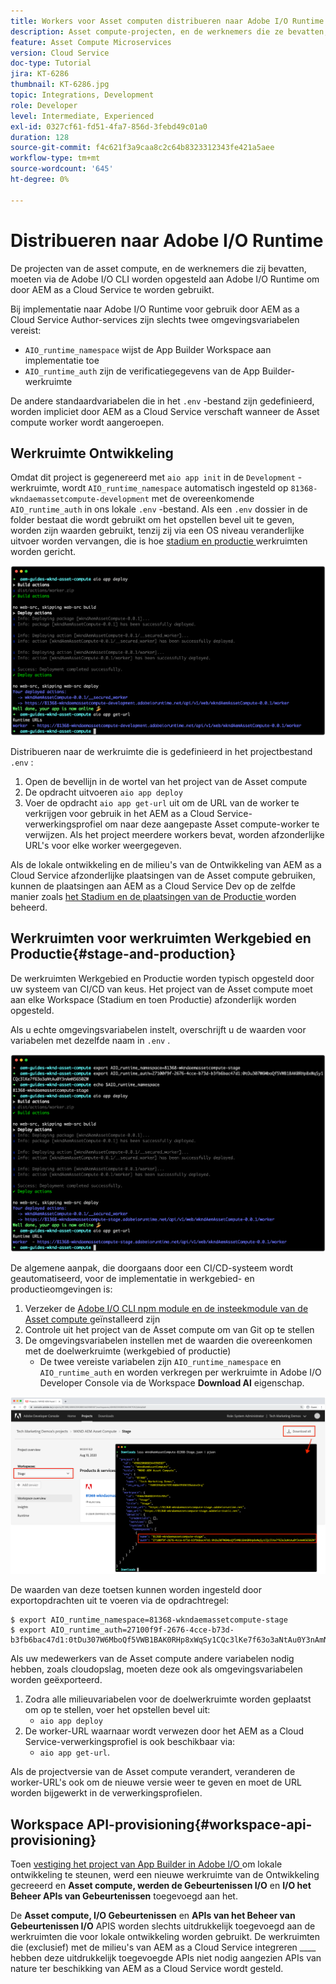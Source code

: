 ```yaml
---
title: Workers voor Asset computen distribueren naar Adobe I/O Runtime voor gebruik met AEM as a Cloud Service
description: Asset compute-projecten, en de werknemers die ze bevatten, moeten in Adobe I/O Runtime worden ingezet om door AEM as a Cloud Service te worden gebruikt.
feature: Asset Compute Microservices
version: Cloud Service
doc-type: Tutorial
jira: KT-6286
thumbnail: KT-6286.jpg
topic: Integrations, Development
role: Developer
level: Intermediate, Experienced
exl-id: 0327cf61-fd51-4fa7-856d-3febd49c01a0
duration: 128
source-git-commit: f4c621f3a9caa8c2c64b8323312343fe421a5aee
workflow-type: tm+mt
source-wordcount: '645'
ht-degree: 0%

---
```


# Distribueren naar Adobe I/O Runtime

De projecten van de asset compute, en de werknemers die zij bevatten, moeten via de Adobe I/O CLI worden opgesteld aan Adobe I/O Runtime om door AEM as a Cloud Service te worden gebruikt.

Bij implementatie naar Adobe I/O Runtime voor gebruik door AEM as a Cloud Service Author-services zijn slechts twee omgevingsvariabelen vereist:

+ `AIO_runtime_namespace` wijst de App Builder Workspace aan implementatie toe
+ `AIO_runtime_auth` zijn de verificatiegegevens van de App Builder-werkruimte

De andere standaardvariabelen die in het `.env` -bestand zijn gedefinieerd, worden impliciet door AEM as a Cloud Service verschaft wanneer de Asset compute worker wordt aangeroepen.

## Werkruimte Ontwikkeling

Omdat dit project is gegenereerd met `aio app init` in de `Development` -werkruimte, wordt `AIO_runtime_namespace` automatisch ingesteld op `81368-wkndaemassetcompute-development` met de overeenkomende `AIO_runtime_auth` in ons lokale `.env` -bestand.  Als een `.env` dossier in de folder bestaat die wordt gebruikt om het opstellen bevel uit te geven, worden zijn waarden gebruikt, tenzij zij via een OS niveau veranderlijke uitvoer worden vervangen, die is hoe [ stadium en productie ](#stage-and-production) werkruimten worden gericht.

![ de implementatie van de audio-app gebruikend variabelen .env ](./assets/runtime/development__aio.png)

Distribueren naar de werkruimte die is gedefinieerd in het projectbestand `.env` :

1. Open de bevellijn in de wortel van het project van de Asset compute
1. De opdracht uitvoeren `aio app deploy`
1. Voer de opdracht `aio app get-url` uit om de URL van de worker te verkrijgen voor gebruik in het AEM as a Cloud Service-verwerkingsprofiel om naar deze aangepaste Asset compute-worker te verwijzen. Als het project meerdere workers bevat, worden afzonderlijke URL&#39;s voor elke worker weergegeven.

Als de lokale ontwikkeling en de milieu&#39;s van de Ontwikkeling van AEM as a Cloud Service afzonderlijke plaatsingen van de Asset compute gebruiken, kunnen de plaatsingen aan AEM as a Cloud Service Dev op de zelfde manier zoals [ het Stadium en de plaatsingen van de Productie ](#stage-and-production) worden beheerd.

## Werkruimten voor werkruimten Werkgebied en Productie{#stage-and-production}

De werkruimten Werkgebied en Productie worden typisch opgesteld door uw systeem van CI/CD van keus. Het project van de Asset compute moet aan elke Workspace (Stadium en toen Productie) afzonderlijk worden opgesteld.

Als u echte omgevingsvariabelen instelt, overschrijft u de waarden voor variabelen met dezelfde naam in `.env` .

![ de implementatie van de audio-app gebruikend de uitvoervariabelen ](./assets/runtime/stage__export-and-aio.png)

De algemene aanpak, die doorgaans door een CI/CD-systeem wordt geautomatiseerd, voor de implementatie in werkgebied- en productieomgevingen is:

1. Verzeker de [ Adobe I/O CLI npm module en de insteekmodule van de Asset compute ](../set-up/development-environment.md#aio) geïnstalleerd zijn
1. Controle uit het project van de Asset compute om van Git op te stellen
1. De omgevingsvariabelen instellen met de waarden die overeenkomen met de doelwerkruimte (werkgebied of productie)
   + De twee vereiste variabelen zijn `AIO_runtime_namespace` en `AIO_runtime_auth` en worden verkregen per werkruimte in Adobe I/O Developer Console via de Workspace __Download Al__ eigenschap.

![ Adobe Developer Console - AIO Runtime Namespace en Auth ](./assets/runtime/stage-auth-namespace.png)

De waarden van deze toetsen kunnen worden ingesteld door exportopdrachten uit te voeren via de opdrachtregel:

```
$ export AIO_runtime_namespace=81368-wkndaemassetcompute-stage
$ export AIO_runtime_auth=27100f9f-2676-4cce-b73d-b3fb6bac47d1:0tDu307W6MboQf5VWB1BAK0RHp8xWqSy1CQc3lKe7f63o3aNtAu0Y3nAmN56502W
```

Als uw medewerkers van de Asset compute andere variabelen nodig hebben, zoals cloudopslag, moeten deze ook als omgevingsvariabelen worden geëxporteerd.

1. Zodra alle milieuvariabelen voor de doelwerkruimte worden geplaatst om op te stellen, voer het opstellen bevel uit:
   + `aio app deploy`
1. De worker-URL waarnaar wordt verwezen door het AEM as a Cloud Service-verwerkingsprofiel is ook beschikbaar via:
   + `aio app get-url`.

Als de projectversie van de Asset compute verandert, veranderen de worker-URL&#39;s ook om de nieuwe versie weer te geven en moet de URL worden bijgewerkt in de verwerkingsprofielen.

## Workspace API-provisioning{#workspace-api-provisioning}

Toen [ vestiging het project van App Builder in Adobe I/O ](../set-up/app-builder.md) om lokale ontwikkeling te steunen, werd een nieuwe werkruimte van de Ontwikkeling gecreeerd en __Asset compute, werden de Gebeurtenissen I/O__ en __I/O het Beheer APIs van Gebeurtenissen__ toegevoegd aan het.

De __Asset compute, I/O Gebeurtenissen__ en __APIs van het Beheer van Gebeurtenissen I/O__ APIS worden slechts uitdrukkelijk toegevoegd aan de werkruimten die voor lokale ontwikkeling worden gebruikt. De werkruimten die (exclusief) met de milieu&#39;s van AEM as a Cloud Service integreren ____ hebben deze uitdrukkelijk toegevoegde APIs niet nodig aangezien APIs van nature ter beschikking van AEM as a Cloud Service wordt gesteld.
